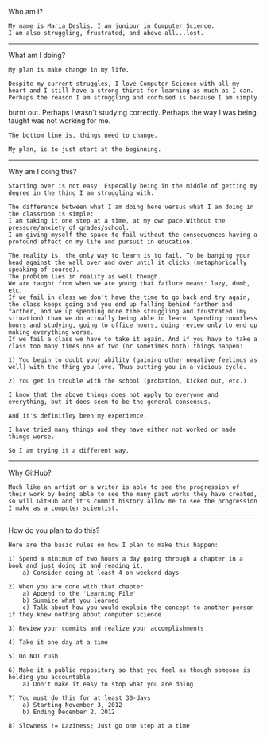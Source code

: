 Who am I?

	My name is Maria Deslis. I am juniour in Computer Science.
	I am also struggling, frustrated, and above all...lost.
****************
What am I doing?

	My plan is make change in my life.

	Despite my current struggles, I love Computer Science with all my heart and I still have a strong thirst for learning as much as I can. 
	Perhaps the reason I am struggling and confused is because I am simply 
burnt out.
	Perhaps I wasn't studying correctly. Perhaps the way I was being 
taught was not working for me.

	The bottom line is, things need to change.

	My plan, is to just start at the beginning. 
****************
Why am I doing this?	

	Starting over is not easy. Especally being in the middle of getting my degree in the thing I am struggling with. 

	The difference between what I am doing here versus what I am doing in the classroom is simple:
	I am taking it one step at a time, at my own pace.Without the pressure/anxiety of grades/school.
	I am giving myself the space to fail without the consequences having a profound effect on my life and pursuit in education.

	The reality is, the only way to learn is to fail. To be banging your head against the wall over and over until it clicks (metaphorically speaking of course).
	The problem lies in reality as well though.
	We are taught from when we are young that failure means: lazy, dumb, etc. 
	If we fail in class we don't have the time to go back and try again, the class keeps going and you end up falling behind farther and farther, and we up spending more time struggling and frustrated (my situation) than we do actually being able to learn. Spending countless hours and studying, going to office hours, doing review only to end up making everything worse. 
	If we fail a class we have to take it again. And if you have to take a class too many times one of two (or sometimes both) things happen:

	1) You begin to doubt your ability (gaining other negative feelings as well) with the thing you love. Thus putting you in a vicious cycle.	

	2) You get in trouble with the school (probation, kicked out, etc.)
		
	I know that the above things does not apply to everyone and everything, but it does seem to be the general consensus. 

	And it's definitley been my experience.

	I have tried many things and they have either not worked or made things worse. 

	So I am trying it a different way.
***************
Why GitHub?

	Much like an artist or a writer is able to see the progression of their work by being able to see the many past works they have created, so will GitHub and it's commit history allow me to see the progression I make as a computer scientist.
***************
How do you plan to do this?

	Here are the basic rules on how I plan to make this happen:

	1) Spend a minimum of two hours a day going through a chapter in a book and just doing it and reading it.
		a) Consider doing at least 4 on weekend days

	2) When you are done with that chapter
		a) Append to the 'Learning File'
		b) Summize what you learned
		c) Talk about how you would explain the concept to another person if they knew nothing about computer science

	3) Review your commits and realize your accomplishments

	4) Take it one day at a time

	5) Do NOT rush

	6) Make it a public repository so that you feel as though someone is holding you accountable
		a) Don't make it easy to stop what you are doing

	7) You must do this for at least 30-days
		a) Starting November 3, 2012
		b) Ending December 2, 2012

	8) Slowness != Laziness; Just go one step at a time
